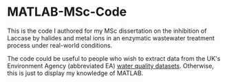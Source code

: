 # MATLAB-MSc-Code
This is the code I authored for my MSc dissertation on the inhibition of Laccase by halides and metal ions in an enzymatic wastewater treatment process under real-world conditions.

The code could be useful to people who wish to extract data from the UK's Environment Agency (abbreviated EA) [water quality datasets](https://environment.data.gov.uk/water-quality/view/download/new). Otherwise, this is just to display my knowledge of MATLAB.
